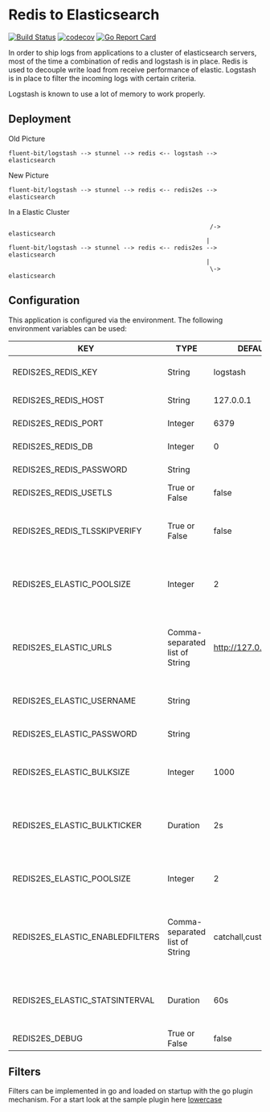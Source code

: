 # Redis to Elasticsearch

[![Build Status](https://travis-ci.org/majst01/redis2es.svg?branch=master)](https://travis-ci.org/majst01/redis2es)
[![codecov](https://codecov.io/gh/majst01/redis2es/branch/master/graph/badge.svg)](https://codecov.io/gh/majst01/redis2es)
[![Go Report Card](https://goreportcard.com/badge/majst01/redis2es)](https://goreportcard.com/report/github.com/majst01/redis2es)


In order to ship logs from applications to a cluster of elasticsearch servers, most of the time a combination of redis and logstash is in place.
Redis is used to decouple write load from receive performance of elastic.
Logstash is in place to filter the incoming logs with certain criteria.

Logstash is known to use a lot of memory to work properly.


## Deployment
Old Picture
```graphviz
fluent-bit/logstash --> stunnel --> redis <-- logstash --> elasticsearch
```

New Picture
```graphviz
fluent-bit/logstash --> stunnel --> redis <-- redis2es --> elasticsearch
```

In a Elastic Cluster
```graphviz
                                                        /-> elasticsearch
                                                       |
fluent-bit/logstash --> stunnel --> redis <-- redis2es --> elasticsearch
                                                       |
                                                        \-> elasticsearch
```

## Configuration

This application is configured via the environment. The following environment
variables can be used:

| KEY                            | TYPE                             | DEFAULT                 | REQUIRED   | DESCRIPTION
|--------------------------------|----------------------------------|-------------------------|------------|------------
| REDIS2ES_REDIS_KEY             | String                           | logstash                | False      | the redis key where to listen to
| REDIS2ES_REDIS_HOST            | String                           | 127.0.0.1               | False      | the redis server host/ip
| REDIS2ES_REDIS_PORT            | Integer                          | 6379                    | False      | the redis server port
| REDIS2ES_REDIS_DB              | Integer                          | 0                       | False      | the redis database
| REDIS2ES_REDIS_PASSWORD        | String                           |                         | False      | the redis password
| REDIS2ES_REDIS_USETLS          | True or False                    | false                   | False      | connect to redis using tls
| REDIS2ES_REDIS_TLSSKIPVERIFY   | True or False                    | false                   | False      | if connection to redis via tls, skip tls certificate verification
| REDIS2ES_ELASTIC_POOLSIZE      | Integer                          | 2                       | False      | pool of workers to consume redis messages
| REDIS2ES_ELASTIC_URLS          | Comma-separated list of String   | http://127.0.0.1:9200   | False      | the elasticsearch connection url, separated by comma for many es servers
| REDIS2ES_ELASTIC_USERNAME      | String                           |                         | False      | username to connect to elasticsearch
| REDIS2ES_ELASTIC_PASSWORD      | String                           |                         | False      | password to connect to elasticsearch
| REDIS2ES_ELASTIC_BULKSIZE      | Integer                          | 1000                    | False      | writes to elastic are done in bulks of bulkSize
| REDIS2ES_ELASTIC_BULKTICKER    | Duration                         | 2s                      | False      | duration (go time.Duration format) between bulk writes to elastic
| REDIS2ES_ELASTIC_POOLSIZE      | Integer                          | 2                       | False      | pool of workers to write to elasticsearch
| REDIS2ES_ELASTIC_ENABLEDFILTERS| Comma-separated list of String   | catchall,customer       | False      | comma separated list of filters to be used, get a list of available filters with -l
| REDIS2ES_ELASTIC_STATSINTERVAL | Duration                         | 60s                     | False      | the interval on which bulkprocessor stats should be printed out
| REDIS2ES_DEBUG                 | True or False                    | false                   | False      | turn on debug log


## Filters

Filters can be implemented in go and loaded on startup with the go plugin mechanism.
For a start look at the sample plugin here [lowercase](filter/lowercase)